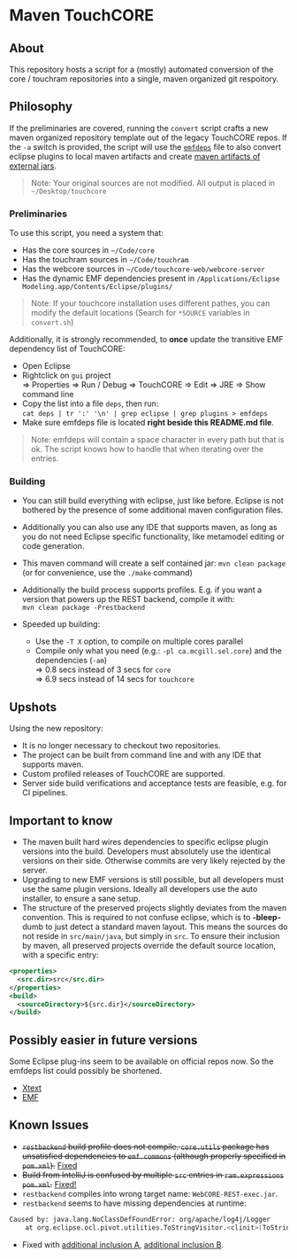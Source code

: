 # Maven TouchCORE

## About

This repository hosts a script for a (mostly) automated conversion of the core / touchram repositories into a single, maven organized git respoitory.  

## Philosophy

If the preliminaries are covered, running the ```convert``` script crafts a new maven organized repository template out of the legacy TouchCORE repos. If the ```-a``` switch is provided, the script will use the [```emfdeps```](emfdeps) file to also convert eclipse plugins to local maven artifacts and create [maven artifacts of external jars](staticjars).

 > Note: Your original sources are not modified. All output is placed in ```~/Desktop/touchcore```

### Preliminaries

To use this script, you need a system that:

 * Has the core sources in ```~/Code/core```
 * Has the touchram sources in ```~/Code/touchram```
 * Has the webcore sources in ```~/Code/touchcore-web/webcore-server```
 * Has the dynamic EMF dependencies present in ```/Applications/Eclipse Modeling.app/Contents/Eclipse/plugins/```

 > Note: If your touchcore installation uses different pathes, you can modify the default locations (Search for ```*SOURCE``` variables in ```convert.sh```)

Additionally, it is strongly recommended, to **once** update the transitive EMF dependency list of TouchCORE:

 * Open Eclipse
 * Rightclick on ```gui``` project  
 => Properties  => Run / Debug  => TouchCORE  => Edit  => JRE => Show command line
 * Copy the list into a file ```deps```, then run:  
```cat deps | tr ':' '\n' | grep eclipse | grep plugins > emfdeps```
 * Make sure emfdeps file is located **right beside this README.md file**.

 > Note: emfdeps will contain a space character in every path but that is ok. The script knows how to handle that when iterating over the entries.


### Building

 * You can still build everything with eclipse, just like before. Eclipse is not bothered by the presence of some additional maven configuration files.
 * Additionally you can also use any IDE that supports maven, as long as you do not need Eclipse specific functionality, like metamodel editing or code generation.
 * This maven command will create a self contained jar: 
 ```mvn clean package``` (or for convenience, use the ```./make``` command)
 * Additionally the build process supports profiles. E.g. if you want a version that powers up the REST backend, compile it with:  
```mvn clean package -Prestbackend```

 * Speeded up building:
   * Use the ```-T X``` option, to compile on multiple cores parallel
   * Compile only what you need (e.g.: ```-pl ca.mcgill.sel.core```) and the dependencies (```-am```)  
  => 0.8 secs instead of 3 secs for ```core```  
  => 6.9 secs instead of 14 secs for ```touchcore```

## Upshots

Using the new repository:

 * It is no longer necessary to checkout two repositories.
 * The project can be built from command line and with any IDE that supports maven.
 * Custom profiled releases of TouchCORE are supported.
 * Server side build verifications and acceptance tests are feasible, e.g. for CI pipelines.

## Important to know

 * The maven built hard wires dependencies to specific eclipse plugin versions into the build. Developers must absolutely use the identical versions on their side. Otherwise commits are very likely rejected by the server.  
 * Upgrading to new EMF versions is still possible, but all developers must use the same plugin versions. Ideally all developers use the auto installer, to ensure a sane setup.
 * The structure of the preserved projects slightly deviates from the maven convention. This is required to not confuse eclipse, which is to **-bleep-** dumb to just detect a standard maven layout. This means the sources do not reside in ```src/main/java```, but simply in ```src```. To ensure their inclusion by maven, all preserved projects override the default source location, with a specific entry:  

```xml
<properties>
  <src.dir>src</src.dir>
</properties>
<build>
  <sourceDirectory>${src.dir}</sourceDirectory>
</build>
```


## Possibly easier in future versions

Some Eclipse plug-ins seem to be available on official repos now. So the emfdeps list could possibly be shortened.

 * [Xtext](https://mvnrepository.com/artifact/org.eclipse.xtext/org.eclipse.xtext)
 * [EMF](https://mvnrepository.com/artifact/org.eclipse.emf/org.eclipse.emf.ecore)

## Known Issues

 * ~~```restbackend``` build profile does not compile. ```core.utils``` package has unsatisfied dependencies to ```emf.commons``` (although properly specified in ```pom.xml```).~~ [Fixed](https://stackoverflow.com/a/41448035)
 * ~~Build from IntelliJ is confused by multiple ```src``` entries in ```ram.expressions``` ```pom.xml```.~~ [Fixed!](https://stackoverflow.com/a/58694915)
 * ```restbackend``` compiles into wrong target name: ```WebCORE-REST-exec.jar```.
 * ```restbackend``` seems to have missing dependencies at runtime:  
```bash
Caused by: java.lang.NoClassDefFoundError: org/apache/log4j/Logger
	at org.eclipse.ocl.pivot.utilities.ToStringVisitor.<clinit>(ToStringVisitor.java:124)
```
   * Fixed with [additional inclusion A](https://mvnrepository.com/artifact/log4j/log4j/1.2.17), [additional inclusion B](https://mvnrepository.com/artifact/com.google.inject/guice/1.0).
